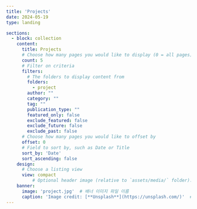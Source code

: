 ```yaml
---
title: 'Projects'
date: 2024-05-19
type: landing

sections:
  - block: collection
    content:
      title: Projects
      # Choose how many pages you would like to display (0 = all pages)
      count: 5
      # Filter on criteria
      filters:
        # The folders to display content from
        folders:
          - project
        author: ""
        category: ""
        tag: ""
        publication_type: ""
        featured_only: false
        exclude_featured: false
        exclude_future: false
        exclude_past: false
      # Choose how many pages you would like to offset by
      offset: 0
      # Field to sort by, such as Date or Title
      sort_by: 'Date'
      sort_ascending: false
    design:
      # Choose a listing view
      view: compact
          # Optional header image (relative to `assets/media/` folder).
    banner:
      image: 'project.jpg'  # 배너 이미지 파일 이름
      caption: 'Image credit: [**Unsplash**](https://unsplash.com/)'  # 이미지 캡션
---
```

